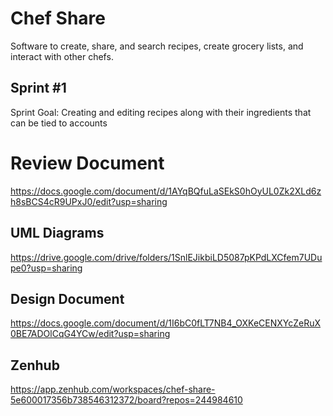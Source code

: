# Chef Share
Software to create, share, and search recipes, create grocery lists, and interact with other chefs. 

## Sprint \#1
Sprint Goal: Creating and editing recipes along with their ingredients that can be tied to accounts
# Review Document
https://docs.google.com/document/d/1AYqBQfuLaSEkS0hOyUL0Zk2XLd6zh8sBCS4cR9UPxJ0/edit?usp=sharing

## UML Diagrams
https://drive.google.com/drive/folders/1SnlEJikbiLD5087pKPdLXCfem7UDupe0?usp=sharing

## Design Document
https://docs.google.com/document/d/1I6bC0fLT7NB4_OXKeCENXYcZeRuX0BE7ADOlCqG4YCw/edit?usp=sharing

## Zenhub
https://app.zenhub.com/workspaces/chef-share-5e600017356b738546312372/board?repos=244984610




